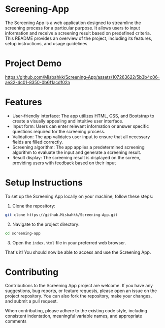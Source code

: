 # Screening-App
The Screening App is a web application designed to streamline the screening process for a particular purpose. It allows users to input information and receive a screening result based on predefined criteria. This README provides an overview of the project, including its features, setup instructions, and usage guidelines.
# Project Demo



https://github.com/Misbahkk/Screening-App/assets/107263622/5b3b4c06-ae32-4c01-8350-0b6f1acdf02a


# Features
- User-friendly interface: The app utilizes HTML, CSS, and Bootstrap to create a visually appealing and intuitive user interface.
- Input form: Users can enter relevant information or answer specific questions required for the screening process.
- Validation: The app validates user input to ensure that all necessary fields are filled correctly.
- Screening algorithm: The app applies a predetermined screening algorithm to evaluate the input and generate a screening result.
- Result display: The screening result is displayed on the screen, providing users with feedback based on their input
# Setup Instructions
To set up the Screening App locally on your machine, follow these steps:
1. Clone the repository:
```bash
git clone https://github.Misbahkk/Screening-App.git
```
2. Navigate to the project directory:

```bash
cd screening-app
```
3. Open the `index.html` file in your preferred web browser.

That's it! You should now be able to access and use the Screening App.

# Contributing
Contributions to the Screening App project are welcome. If you have any suggestions, bug reports, or feature requests, please open an issue on the project repository. You can also fork the repository, make your changes, and submit a pull request.

When contributing, please adhere to the existing code style, including consistent indentation, meaningful variable names, and appropriate comments

